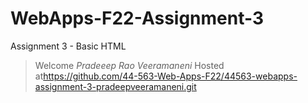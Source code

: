 # WebApps-F22-Assignment-3
Assignment 3 - Basic HTML
>Welcome *Pradeeep Rao Veeramaneni* 
Hosted at<https://github.com/44-563-Web-Apps-F22/44563-webapps-assignment-3-pradeepveeramaneni.git>

